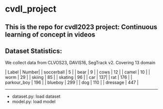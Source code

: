 # cvdl_project
This is the repo for cvdl2023 project: Continuous learning of concept in videos
---
## Dataset Statistics:
We collect data from CLVOS23, DAVIS16, SegTrack v2.
Covering 13 domain

| Label | Number|
| soccerball | 5 | 
| bear | 9 |
| cows | 12 | 
| camel | 10 |
| worm | 29 | 
| skiing | 85 |
| skating | 96 |
| car | 137|
| rat | 176 |
| parkour_boy | 196 | 
| blueboy | 299 |
| dog | 110 |
| dressage | 447 | 



---
* dataset.py: load dataset
* model.py: load model

